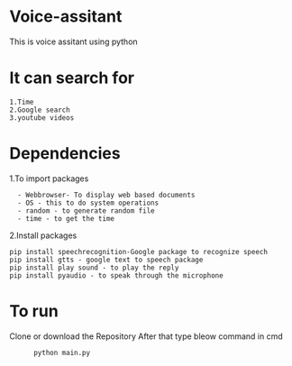 # Voice-assitant

This is voice assitant using python

# It can search for
 
  ```
  1.Time
  2.Google search
  3.youtube videos 
  ```
  
# Dependencies
  1.To import packages
  
   
      - Webbrowser- To display web based documents
      - OS - this to do system operations
      - random - to generate random file
      - time - to get the time
      
     
    
      
  2.Install packages
  

    pip install speechrecognition-Google package to recognize speech
    pip install gtts - google text to speech package
    pip install play sound - to play the reply
    pip install pyaudio - to speak through the microphone
   
   
   
   
    
# To run
 Clone or download the Repository 
 After that type bleow command in cmd
      
          python main.py
          
          
          
    


